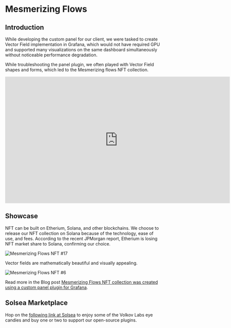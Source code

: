 # Mesmerizing Flows

## Introduction

While developing the custom panel for our client, we were tasked to create Vector Field implementation in Grafana, which would not have required GPU and supported many visualizations on the same dashboard simultaneously without noticeable performance degradation.

While troubleshooting the panel plugin, we often played with Vector Field shapes and forms, which led to the Mesmerizing flows NFT collection.

<iframe width="728" height="410" src="https://www.youtube.com/embed/ekzJBQ1LRbY" title="YouTube video player" frameborder="0" allow="accelerometer; autoplay; clipboard-write; encrypted-media; gyroscope; picture-in-picture" allowfullscreen></iframe>

## Showcase

NFT can be built on Etherium, Solana, and other blockchains. We choose to release our NFT collection on Solana because of the technology, ease of use, and fees. According to the recent JPMorgan report, Etherium is losing NFT market share to Solana, confirming our choice.

![Mesmerizing Flows NFT #17](https://demo.volkovlabs.io/static/17.gif)

Vector fields are mathematically beautiful and visually appealing.

![Mesmerizing Flows NFT #6](https://demo.volkovlabs.io/static/6.gif)

Read more in the Blog post [Mesmerizing Flows NFT collection was created using a custom panel plugin for Grafana](https://volkovlabs.com/mesmerizing-flows-nft-collection-was-created-using-a-custom-panel-plugin-for-grafana-221e0ad16778).

## Solsea Marketplace

Hop on the [following link at Solsea](https://solsea.io/collection/61ce604b558d7a2f0b8ecacc) to enjoy some of the Volkov Labs eye candies and buy one or two to support our open-source plugins.
